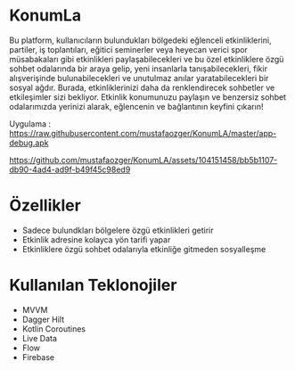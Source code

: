 
# KonumLa

Bu platform, kullanıcıların bulundukları bölgedeki eğlenceli etkinliklerini, partiler, iş toplantıları, eğitici seminerler veya heyecan verici spor müsabakaları gibi etkinlikleri paylaşabilecekleri ve bu özel etkinliklere özgü sohbet odalarında bir araya gelip, yeni insanlarla tanışabilecekleri, fikir alışverişinde bulunabilecekleri ve unutulmaz anılar yaratabilecekleri bir sosyal ağdır. Burada, etkinliklerinizi daha da renklendirecek sohbetler ve etkileşimler sizi bekliyor. Etkinlik konumunuzu paylaşın ve benzersiz sohbet odalarımızda yerinizi alarak, eğlencenin ve bağlantının keyfini çıkarın!

Uygulama : https://raw.githubusercontent.com/mustafaozger/KonumLA/master/app-debug.apk




https://github.com/mustafaozger/KonumLA/assets/104151458/bb5b1107-db90-4ad4-ad9f-b49f45c98ed9



# Özellikler
* Sadece bulundkları bölgelere özgü etkinlikleri getirir
* Etkinlik adresine kolayca yön tarifi yapar
* Etkinliklere özgü sohbet odalarıyla etkinliğe gitmeden sosyalleşme


# Kullanılan Teklonojiler
* MVVM
* Dagger Hilt
* Kotlin Coroutines
* Live Data
* Flow
* Firebase
